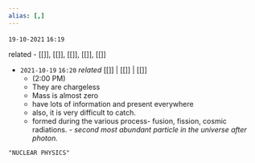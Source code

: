 ```yaml
---
alias: [,]
---
```

`19-10-2021`
`16:19`

related - [[]], [[]], [[]], [[]], [[]]

- `2021-10-19`  `16:20` _related_ [[]] | [[]] | [[]]
	- (2:00 PM)
	- They are chargeless
	- Mass is almost zero
	- have lots of information and present everywhere
	- also, it is very difficult to catch.
	- formed during the various process- fusion, fission, cosmic radiations.
	_- second most abundant particle in the universe after photon._

```query
"NUCLEAR PHYSICS"
```

